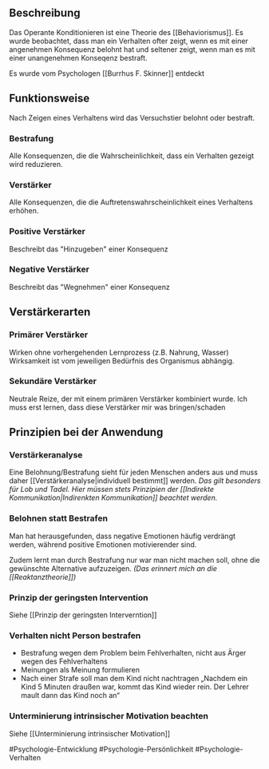 ## Beschreibung
Das Operante Konditionieren ist eine Theorie des [[Behaviorismus]]. Es wurde beobachtet, dass man ein Verhalten ofter zeigt, wenn es mit einer angenehmen Konsequenz belohnt hat und seltener zeigt, wenn man es mit einer unangenehmen Konseqenz bestraft. 

Es wurde vom Psychologen [[Burrhus F. Skinner]] entdeckt

## Funktionsweise
Nach Zeigen eines Verhaltens wird das Versuchstier belohnt oder bestraft.

### Bestrafung
Alle Konsequenzen, die die Wahrscheinlichkeit, dass ein Verhalten gezeigt wird reduzieren.

### Verstärker
Alle Konsequenzen, die die Auftretenswahrscheinlichkeit eines Verhaltens erhöhen.

### Positive Verstärker
Beschreibt das "Hinzugeben" einer Konsequenz

### Negative Verstärker
Beschreibt das "Wegnehmen" einer Konsequenz

## Verstärkerarten
### Primärer Verstärker
Wirken ohne vorhergehenden Lernprozess (z.B. Nahrung, Wasser)
Wirksamkeit ist vom jeweiligen Bedürfnis des Organismus abhängig.

### Sekundäre Verstärker
Neutrale Reize, der mit einem primären Verstärker kombiniert wurde. Ich muss erst lernen, dass diese Verstärker mir was bringen/schaden

## Prinzipien bei der Anwendung
### Verstärkeranalyse
Eine Belohnung/Bestrafung sieht für jeden Menschen anders aus und muss daher [[Verstärkeranalyse|individuell bestimmt]] werden.
*Das gilt besonders für Lob und Tadel. Hier müssen stets Prinzipien der [[Indirekte Kommunikation|Indirenkten Kommunikation]] beachtet werden.*

### Belohnen statt Bestrafen
Man hat herausgefunden, dass negative Emotionen häufig verdrängt werden, während positive Emotionen motivierender sind.

Zudem lernt man durch Bestrafung nur war man nicht machen soll, ohne die gewünschte Alternative aufzuzeigen. *(Das erinnert mich an die [[Reaktanztheorie]])*

### Prinzip der geringsten Intervention
Siehe [[Prinzip der geringsten Interverntion]]

### Verhalten nicht Person bestrafen
- Bestrafung wegen dem Problem beim Fehlverhalten, nicht aus Ärger wegen des Fehlverhaltens
- Meinungen als Meinung formulieren
- Nach einer Strafe soll man dem Kind nicht nachtragen „Nachdem ein Kind 5 Minuten draußen war, kommt das Kind wieder rein. Der Lehrer mault dann das Kind noch an“

### Unterminierung intrinsischer Motivation beachten
Siehe [[Unterminierung intrinsischer Motivation]]


#Psychologie-Entwicklung #Psychologie-Persönlichkeit #Psychologie-Verhalten 